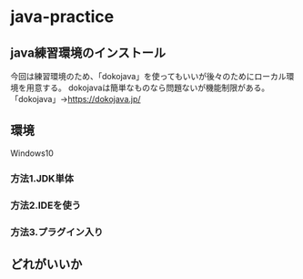 # java-practice
## java練習環境のインストール
今回は練習環境のため、「dokojava」を使ってもいいが後々のためにローカル環境を用意する。
dokojavaは簡単なものなら問題ないが機能制限がある。
「dokojava」→https://dokojava.jp/
## 環境
Windows10
### 方法1.JDK単体

### 方法2.IDEを使う
### 方法3.プラグイン入り
## どれがいいか


